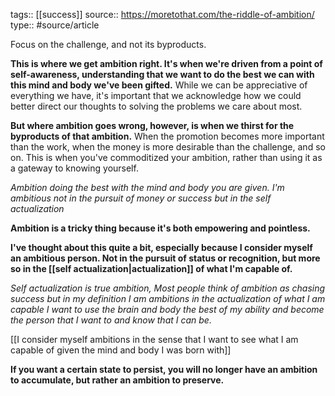 tags:: [[success]]
source:: https://moretothat.com/the-riddle-of-ambition/
type:: #source/article

Focus on the challenge, and not its byproducts.


**This is where we get ambition right. It's when we're driven from a point of self-awareness, understanding that we want to do the best we can with this mind and body we've been gifted.** While we can be appreciative of everything we have, it's important that we acknowledge how we could better direct our thoughts to solving the problems we care about most.


**But where ambition goes wrong, however, is when we thirst for the byproducts of that ambition.** When the promotion becomes more important than the work, when the money is more desirable than the challenge, and so on. This is when you've commoditized your ambition, rather than using it as a gateway to knowing yourself.

*Ambition doing the best with the mind and body you are given.*
*I'm ambitious not in the pursuit of money or success but in the self actualization* 

**Ambition is a tricky thing because it's both empowering and pointless.**

**I've thought about this quite a bit, especially because I consider myself an ambitious person. Not in the pursuit of status or recognition, but more so in the [[self actualization|actualization]] of what I'm capable of.**


*Self actualization is true ambition,*
*Most people think of ambition as chasing success but in my definition I am ambitions in the actualization of what I am capable*
*I want to use the brain and body the best of my ability and become the person that I want to and know that I can be.*

[[I consider myself ambitions in the sense that I want to see what I am capable of given the mind and body I was born with]]

**If you want a certain state to persist, you will no longer have an ambition to accumulate, but rather an ambition to preserve.**